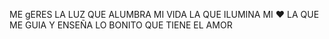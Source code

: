  ME gERES LA LUZ QUE ALUMBRA MI VIDA
 LA QUE ILUMINA MI ♥ 
 LA QUE ME GUIA Y ENSEÑA
 LO BONITO QUE TIENE EL AMOR
